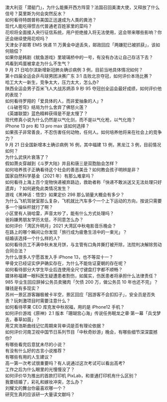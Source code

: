 澳大利亚「潜艇门」，为什么能撕开西方阵营？法国召回美澳大使，又释放了什么信号？莫里斯为何会突然反水？  
如何看待特朗普称美国正迅速成为人类的粪池？  
现代人能吃得惯古代普通老百姓家里的菜吗？  
花呗将全面接入央行征信系统，用户拒绝接入将无法使用，这会带来哪些影响？你还会继续使用花呗吗？  
天津女子邮寄 EMS 快递 11 万黄金中途丢失，邮政回应「两嫌犯已被抓获」，该如何赔偿？  
如果你是韩剧《鱿鱼游戏》里玻璃桥中的一号，有没有办法让自己存活下去？  
鸡看到鸡蛋被拿走为什么不生气？  
9 月 21 日哈尔滨新增新冠肺炎确诊病例 3 例，目前当地具体情况如何？  
第十四届全运会乒乓球男团决赛广东 3:1 击败北京夺冠，如何评价本场比赛？  
哈工大大一新生，竞争太大，压力太大，怎么办?  
陕西全运会男子百米飞人大战苏炳添 9 秒 95 夺冠创全运会最好成绩，如何评价他的表现？  
如何看待罗翔的「爱具体的人，而非爱抽象的人」?  
《斗破苍穹》结局为什么舍弃了佛怒火莲？  
《英雄联盟》蓝色精粹获得是不是太慢了？  
现代修真小说为什么仍然是以气化剑，而不是以气化枪，以气化炮？  
iPhone 13 pro 和 13 pro max 该如何选择？  
如果孩子非常善良，不忍伤害任何动物，任何人。如何培养他将来在社会上的竞争力？  
9 月 21 日全国新增本土确诊病例 16 例，其中福建 13 例，黑龙江 3 例，目前情况如何？  
为什么武侠片衰落了？  
假如萧炎穿越到《斗罗大陆》并且和唐三是双胞胎会怎样？  
如何培养孩子正确看待这个社会的善恶美丑？如何教会孩子明辨是非？  
国家自然科学基金（2021 年）有那么难拿吗？  
如何看待上海上百个宠物快递被弃路边，救助者称「快递不敢派送又无法处理只好遗弃」？如何避免此类情况发生？  
游戏《黑神话：悟空》如果定价 298 那么销量大概会有多少？  
为什么飞机驾驶室那么复杂，飞机就比汽车多个一个上下运动的方向，按说只需要多一个操纵杆就行了啊？  
小区里有人骑哈雷，声音太吵了，能有什么方式处理吗？  
爸妈嫌男朋友学历太低，不同意怎么办？  
如何评价「湾区升明月」2021 大湾区中秋电影音乐晚会？  
在路上的哪个瞬间让你发现「旅行成为疲惫生活中的一束光」？  
结婚该选择一个什么样的人?  
如何看待员工不满中秋未发月饼，与主管有口角并撕打被开除，法院判决解除劳动合同合法？  
为什么很多人宁愿首发入手 iPhone 13，也不等双十一？  
甲骨文已经证实伊尹确实存在，为什么不能佐证夏朝的存在呢？  
如何看待部分大学生毕业后连使用全尺寸键盘打字都不顺畅？  
媒体称福建一眼科医生疑遭患者割伤，如属实，伤医患者将承担什么法律责任？  
985 毕业生回应辞掉公务员卖猪肉「欠债 200 万，做公务员 10 年也还不完」？赚钱是有多现实？  
苏州一景区游客蹦极被卡半空，景区回应「因游客不会扣扣子」，安全员是否失责？玩刺激项目时需要注意什么？  
如何看待苹果 CEO 库克发中秋祝福，用的是 iPhone12 手机？  
如何评价游戏《原神》2.1 版本「珊瑚宫心海」传说任务眠龙之章·第一幕「兵戈梦去，春草如茵」？  
用艾宾浩斯曲线记忆周期来背单词是否有理论依据？  
如何评价河南卫视中国节日系列节目「中秋奇妙游」晚会，有哪些细节深深震撼你?  
有哪些看完后意犹未尽的小说？  
有没有什么好的古言小说推荐？  
有哪些有用的人生建议？  
高一第一次考试很重要吗？有人说通过这次考试可以看出高考?  
工作之后为什么眼里的光慢慢没了？  
如何评价华为推出的首款打印机 PixLab，和普通打印机有什么区别？  
我要结婚了，彩礼和嫁妆冲突，怎么办？  
刘耀文的舞台你最喜欢哪一个？  
研究生真的应该研一大量读文献吗？  
